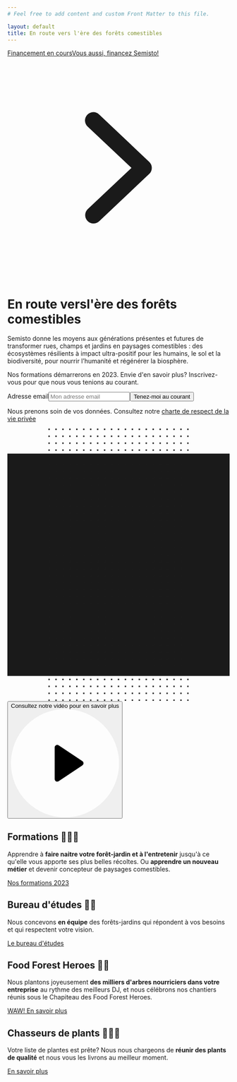 ```yaml
---
# Feel free to add content and custom Front Matter to this file.

layout: default
title: En route vers l'ère des forêts comestibles
---
```


<div class="relative pb-16 sm:pb-24 lg:pb-32">
    <main class="mx-auto max-w-7xl px-4 sm:mt-24 sm:px-6 lg:mt-0">
        <div class="lg:grid lg:grid-cols-12 lg:gap-8">
            <div class="sm:text-center md:mx-auto md:max-w-2xl lg:col-span-6 lg:text-left"><a class="inline-flex items-center rounded-full bg-yellow-500 p-1 pr-2 text-semisto-4 hover:text-gray-900 sm:text-base lg:text-sm xl:text-base" href="/financement"><span class="rounded-full bg-orange-600 px-3 text-sm font-semibold leading-5 text-white hover:text-yellow-200 py-0.5">Financement en cours</span><span class="ml-4 text-sm">Vous aussi, financez Semisto!</span><!--Heroicon name: mini/chevron-right--><svg aria-hidden="true" class="ml-2 h-5 w-5 text-white" fill="currentColor" viewBox="0 0 20 20" xmlns="http://www.w3.org/2000/svg"><path clip-rule="evenodd" d="M7.21 14.77a.75.75 0 01.02-1.06L11.168 10 7.23 6.29a.75.75 0 111.04-1.08l4.5 4.25a.75.75 0 010 1.08l-4.5 4.25a.75.75 0 01-1.06-.02z" fill-rule="evenodd"></path></svg></a>
                <h1><span class="mt-4 block text-4xl font-bold font-serif tracking-tight sm:text-5xl xl:text-5xl"><span class="flex text-semisto-3">En route vers</span><span class="flex text-semisto-2">l'ère des forêts comestibles</span></span>
                </h1>
                <p class="mt-3 text-base text-gray-500 sm:mt-5 sm:text-xl lg:text-lg xl:text-xl">Semisto donne les moyens aux générations présentes et futures de transformer rues, champs et jardins en paysages comestibles : des écosystèmes résilients à impact ultra-positif pour les humains, le sol et la biodiversité, pour nourrir l’humanité et régénérer la biosphère.</p>
                <div class="mt-8 sm:mx-auto sm:max-w-lg sm:text-center lg:mx-0 lg:text-left">
                    <p class="text-base font-medium text-gray-900">Nos formations démarrerons en 2023. Envie d'en savoir plus? Inscrivez-vous pour que nous vous tenions au courant.</p>
                    <form id="new_waitlist_subscriber" class="mt-3 sm:flex" action="/waitlist_subscribers" accept-charset="UTF-8" method="post"><input type="hidden" name="authenticity_token" value="iNB104YfqbmCB4QwdbEMtdIOYq6KhzlVX7XeNmDGGOwrrPwFHMib3o2H7uPFgdJAqblA0YpNM1Vo_1D9K1Kjqw" autocomplete="off"><input value="trainings-2023" autocomplete="off" type="hidden" name="waitlist_subscriber[waitlist][slug]" id="waitlist_subscriber_waitlist_slug"><label class="sr-only" for="waitlist_subscriber_email">Adresse email</label><input required="required" autocomplete="email" placeholder="Mon adresse email" class="block w-full rounded-md border-gray-300 py-3 text-base placeholder-gray-500 shadow-sm focus:border-indigo-500 focus:ring-indigo-500 sm:flex-1" type="text" name="waitlist_subscriber[email]" id="waitlist_subscriber_email"><button class="btn-primary mt-3 sm:mt-0 sm:ml-3" type="submit">Tenez-moi au courant</button></form>
                    <p class="mt-3 text-sm text-gray-500">Nous prenons soin de vos données. Consultez notre <a class="font-medium text-gray-500 underline" href="#">charte de respect de la vie privée</a></p>
                </div>
            </div>
            <div class="relative mt-12 sm:mx-auto sm:max-w-lg lg:col-span-6 lg:mx-0 lg:mt-0 lg:flex lg:max-w-none lg:items-center"><svg aria-hidden="true" class="absolute top-0 origin-top -translate-y-8 scale-75 transform sm:scale-100 lg:hidden left-1/2 -translate-x-1/2" fill="none" height="784" viewBox="0 0 640 784" width="640"><defs><pattern height="20" id="4f4f415c-a0e9-44c2-9601-6ded5a34a13e" patternUnits="userSpaceOnUse" width="20" x="118" y="0"><rect class="text-gray-200" fill="currentColor" height="4" width="4" x="0" y="0"></rect></pattern></defs><rect class="text-gray-50" fill="currentColor" height="640" width="640" y="72"></rect><rect fill="url(#4f4f415c-a0e9-44c2-9601-6ded5a34a13e)" height="784" width="404" x="118"></rect></svg>
                <div class="relative mx-auto w-full rounded-lg shadow-lg lg:max-w-md"><button class="relative block w-full overflow-hidden rounded-lg bg-white focus:outline-none focus:ring-2 focus:ring-indigo-500 focus:ring-offset-2" type="button"><span class="sr-only">Consultez notre vidéo pour en savoir plus</span><img alt="" class="w-full" src="https://images.unsplash.com/photo-1597175587534-f8c5307f9c0a?ixlib=rb-1.2.1&amp;auto=format&amp;fit=crop&amp;w=1350&amp;q=80"><span aria-hidden="true" class="absolute inset-0 flex h-full w-full items-center justify-center"><svg class="h-20 w-20 text-indigo-500" fill="currentColor" viewBox="0 0 84 84"><circle cx="42" cy="42" fill="white" opacity="0.9" r="42"></circle><path d="M55.5039 40.3359L37.1094 28.0729C35.7803 27.1869 34 28.1396 34 29.737V54.263C34 55.8604 35.7803 56.8131 37.1094 55.9271L55.5038 43.6641C56.6913 42.8725 56.6913 41.1275 55.5039 40.3359Z"></path></svg></span></button></div>
            </div>
        </div>
    </main>
</div>

<div class="relative overflow-hidden bg-white pt-16 pb-32">
    <div class="relative">
        <div class="lg:mx-auto lg:grid lg:max-w-7xl lg:grid-flow-col-dense lg:grid-cols-2 lg:gap-24 lg:px-8">
            <div class="mx-auto max-w-xl px-4 sm:px-6 lg:mx-0 lg:max-w-none lg:py-16 lg:px-0">
                <div>
                    <div class="mt-6">
                        <h2>Formations 🧑🏽‍🏫</h2>
                        <p class="mt-4 text-lg text-gray-500">Apprendre à <strong>faire naitre votre forêt-jardin et à l'entretenir</strong> jusqu'à ce qu'elle vous apporte ses plus belles récoltes. Ou <strong>apprendre un nouveau métier</strong> et devenir concepteur de paysages comestibles.</p>
                        <div class="mt-6"><a class="btn-primary" href="/poles/formations-jardins-forets">Nos formations 2023</a></div>
                    </div>
                </div>
            </div>
            <div class="mt-12 sm:mt-16 lg:mt-0">
                <div class="-mr-48 pl-4 sm:pl-6 md:-mr-16 lg:relative lg:m-0 lg:h-full lg:px-0"><img alt="" class="w-full lg:absolute lg:right-0 lg:h-full lg:w-auto lg:max-w-none" src="/images/hubs/large/formations.jpg"></div>
            </div>
        </div>
    </div>
    <div class="mt-24">
        <div class="lg:mx-auto lg:grid lg:max-w-7xl lg:grid-flow-col-dense lg:grid-cols-2 lg:gap-24 lg:px-8">
            <div class="mx-auto max-w-xl px-4 sm:px-6 lg:col-start-2 lg:mx-0 lg:max-w-none lg:py-32 lg:px-0">
                <div>
                    <div class="mt-6">
                        <h2 class="text-5xl tracking-tight font-serif text-gray-900">Bureau d'études 👩‍🎨</h2>
                        <p class="mt-4 text-lg text-gray-500">Nous concevons <strong>en équipe</strong> des forêts-jardins qui répondent à vos besoins et qui respectent votre vision.</p>
                        <div class="mt-6"><a class="btn-primary" href="/poles/design-jardins-forets">Le bureau d'études</a></div>
                    </div>
                </div>
            </div>
            <div class="mt-12 sm:mt-16 lg:mt-0">
                <div class="-mr-48 pl-4 sm:pl-6 md:-mr-16 lg:relative lg:m-0 lg:h-full lg:px-0"><img alt="" class="w-full lg:absolute lg:right-0 lg:h-full lg:w-auto lg:max-w-none" src="/images/hubs/large/bureau.jpg"></div>
            </div>
        </div>
    </div>
    <div class="relative mt-24">
        <div class="lg:mx-auto lg:grid lg:max-w-7xl lg:grid-flow-col-dense lg:grid-cols-2 lg:gap-24 lg:px-8">
            <div class="mx-auto max-w-xl px-4 sm:px-6 lg:mx-0 lg:max-w-none lg:py-16 lg:px-0">
                <div>
                    <div class="mt-6">
                        <h2 class="text-5xl tracking-tight font-serif text-gray-900">Food Forest Heroes 🦸‍♂️</h2>
                        <p class="mt-4 text-lg text-gray-500">Nous plantons joyeusement <strong>des milliers d'arbres nourriciers dans votre entreprise</strong> au rythme des meilleurs DJ, et nous célébrons nos chantiers réunis sous le Chapiteau des Food Forest Heroes.</p>
                        <div class="mt-6"><a class="btn-primary" href="/poles/food-forest-heroes">WAW! En savoir plus</a></div>
                    </div>
                </div>
            </div>
            <div class="mt-12 sm:mt-16 lg:mt-0">
                <div class="-mr-48 pl-4 sm:pl-6 md:-mr-16 lg:relative lg:m-0 lg:h-full lg:px-0"><img alt="" class="w-full lg:absolute lg:right-0 lg:h-full lg:w-auto lg:max-w-none" src="/images/hubs/large/heroes.jpg"></div>
            </div>
        </div>
    </div>
    <div class="mt-24">
        <div class="lg:mx-auto lg:grid lg:max-w-7xl lg:grid-flow-col-dense lg:grid-cols-2 lg:gap-24 lg:px-8">
            <div class="mx-auto max-w-xl px-4 sm:px-6 lg:col-start-2 lg:mx-0 lg:max-w-none lg:py-32 lg:px-0">
                <div>
                    <div class="mt-6">
                        <h2 class="text-5xl font-serif tracking-tight text-gray-900">Chasseurs de plants 🕵🏻‍♂️</h2>
                        <p class="mt-4 text-lg text-gray-500">Votre liste de plantes est prête? Nous nous chargeons de <strong>réunir des plants de qualité</strong> et nous vous les livrons au meilleur moment.</p>
                        <div class="mt-6"><a class="btn-primary" href="/poles/chasseur-de-plants">En savoir plus</a></div>
                    </div>
                </div>
            </div>
            <div class="mt-12 sm:mt-16 lg:col-start-1 lg:mt-0">
                <div class="-ml-48 pr-4 sm:pr-6 md:-ml-16 lg:relative lg:m-0 lg:h-full lg:px-0"><img alt="" class="w-full lg:absolute lg:left-0 lg:h-full lg:w-auto lg:max-w-none" src="/images/hubs/large/chasseur-de-plants.jpg"></div>
            </div>
        </div>
    </div>
</div>

